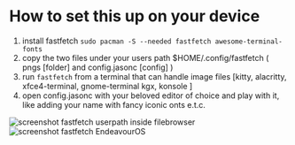 # How to set this up on your device
1. install fastfetch ` sudo pacman -S --needed fastfetch awesome-terminal-fonts `
2. copy the two files under your users path $HOME/.config/fastfetch ( pngs [folder] and config.jasonc [config] )
3. run `fastfetch` from a terminal that can handle image files [kitty, alacritty, xfce4-terminal, gnome-terminal kgx, konsole ]
4. open config.jasonc with your beloved editor of choice and play with it, like adding your name with fancy iconic onts e.t.c.
   
<img src="https://raw.githubusercontent.com/endeavouros-team/Branding/refs/heads/main/fastfetch/setup-screenshot.png" alt="screenshot fastfetch userpath inside filebrowser">

<img src="https://raw.githubusercontent.com/endeavouros-team/Branding/refs/heads/main/fastfetch/fastfetch.png" alt="screenshot fastfetch EndeavourOS">
